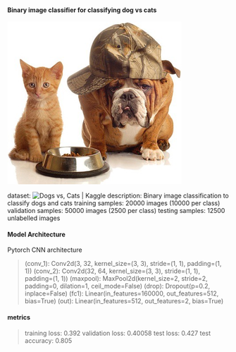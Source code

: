 #### Binary image classifier for classifying dog vs cats 

![Cat vs Dog](./assets/cat_dog.jpeg)

dataset: ![Dogs vs, Cats | Kaggle](https://www.kaggle.com/c/dogs-vs-cats)
description: Binary image classification to classify dogs and cats
training samples: 20000 images (10000 per class)
validation samples: 50000 images (2500 per class)
testing samples: 12500 unlabelled images 


#### Model Architecture

Pytorch CNN architecture

> (conv_1): Conv2d(3, 32, kernel_size=(3, 3), stride=(1, 1), padding=(1, 1))
  (conv_2): Conv2d(32, 64, kernel_size=(3, 3), stride=(1, 1), padding=(1, 1))
  (maxpool): MaxPool2d(kernel_size=2, stride=2, padding=0, dilation=1, ceil_mode=False)
  (drop): Dropout(p=0.2, inplace=False)
  (fc1): Linear(in_features=160000, out_features=512, bias=True)
  (out): Linear(in_features=512, out_features=2, bias=True)
  
#### metrics
> training loss: 0.392
  validation loss: 0.40058
  test loss: 0.427
  test accuracy: 0.805
  
  
